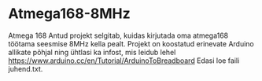 # Atmega168-8MHz
Atmega 168 
Antud projekt selgitab, kuidas kirjutada oma atmega168 töötama seesmise 8MHz kella pealt.
Projekt on koostatud erinevate Arduino allikate põhjal ning ühtlasi ka infost, mis leidub lehel
https://www.arduino.cc/en/Tutorial/ArduinoToBreadboard
Edasi loe faili juhend.txt.
